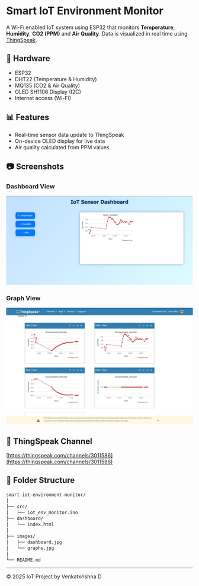 # Smart IoT Environment Monitor

A Wi-Fi enabled IoT system using ESP32 that monitors **Temperature**, **Humidity**, **CO2 (PPM)** and **Air Quality**. Data is visualized in real time using [ThingSpeak](https://thingspeak.com/).

## 🔧 Hardware
- ESP32
- DHT22 (Temperature & Humidity)
- MQ135 (CO2 & Air Quality)
- OLED SH1106 Display (I2C)
- Internet access (Wi-Fi)

## 📊 Features
- Real-time sensor data update to ThingSpeak
- On-device OLED display for live data
- Air quality calculated from PPM values

## 📷 Screenshots

### Dashboard View  
![Dashboard](images/dashboard.jpg)

### Graph View  
![Graphs](images/graphs.jpg)

## 🔗 ThingSpeak Channel
[https://thingspeak.com/channels/3011586](https://thingspeak.com/channels/3011586)

## 📁 Folder Structure

```
smart-iot-environment-monitor/
│
├── src/
│   └── iot_env_monitor.ino
├── dashboard/
│   └── index.html
│
├── images/
│   ├── dashboard.jpg
│   └── graphs.jpg
│
└── README.md
```

---

© 2025 IoT Project by Venkatkrishna D
